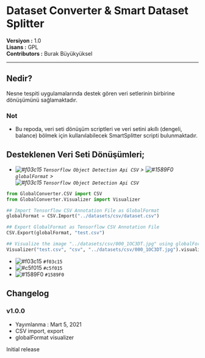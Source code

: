 # Dataset Converter & Smart Dataset Splitter

**Versiyon	:**  1.0 		<br />
**Lisans  	:**  GPL 		<br />
**Contributors  :**  Burak Büyükyüksel	<br />

<hr />

## Nedir?

Nesne tespiti uygulamalarında destek gören veri setlerinin birbirine dönüşümünü sağlamaktadır.

### Not
* 	Bu repoda, veri seti dönüşüm scriptleri ve veri setini akıllı (dengeli, balance) bölmek için kullanılabilecek SmartSplitter scripti bulunmaktadır.


## Desteklenen Veri Seti Dönüşümleri;
*	<i> ![#f03c15](https://via.placeholder.com/15/f03c15/000000?text=+) `Tensorflow Object Detection Api CSV` &gt; 
        ![#1589F0](https://via.placeholder.com/15/1589F0/000000?text=+) `globalFormat` &gt;  
        ![#f03c15](https://via.placeholder.com/15/f03c15/000000?text=+) `Tensorflow Object Detection Api CSV`
    </i>


```python
from GlobalConverter.CSV import CSV
from GlobalConverter.Visualizer import Visualizer

## Import Tensorflow CSV Annotation File as GlobalFormat
globalFormat = CSV.Import("../datasets/csv/dataset.csv")

## Export GlobalFormat as Tensorflow CSV Annotation File 
CSV.Export(globalFormat, "test.csv")

## Visualize the image "../datasets/csv/000_1OC3DT.jpg" using globalFormat
Visualizer("test.csv", "csv", "../datasets/csv/000_1OC3DT.jpg").visualize()
```

- ![#f03c15](https://via.placeholder.com/15/f03c15/000000?text=+) `#f03c15`
- ![#c5f015](https://via.placeholder.com/15/c5f015/000000?text=+) `#c5f015`
- ![#1589F0](https://via.placeholder.com/15/1589F0/000000?text=+) `#1589F0`


## Changelog

### v1.0.0
* Yayımlanma : Mart 5, 2021
* CSV import, export
* globalFormat visualizer

Initial release